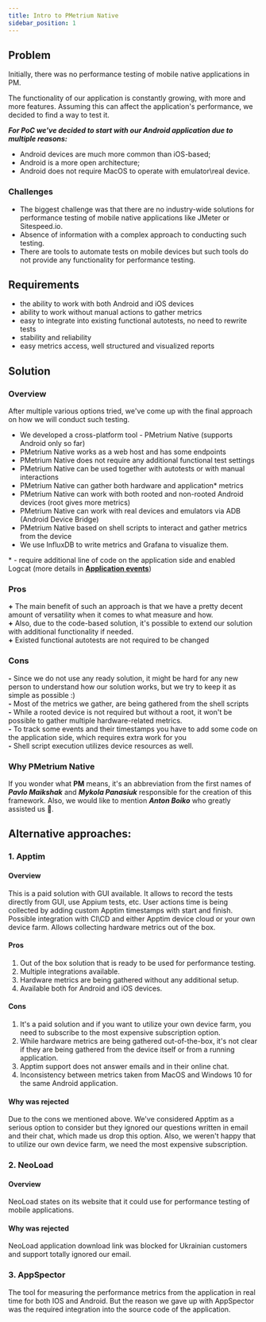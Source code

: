 ```yaml
---
title: Intro to PMetrium Native
sidebar_position: 1
---
```


## Problem

Initially, there was no performance testing of mobile native applications in PM.

The functionality of our application is constantly growing, with more and more features. Assuming this can affect the application's performance, we decided to find a way to test it.

***For PoC we've decided to start with our Android application due to multiple reasons:***
- Android devices are much more common than iOS-based;
- Android is a more open architecture;
- Android does not require MacOS to operate with emulator\real device.

### Challenges

- The biggest challenge was that there are no industry-wide solutions for performance testing of mobile native applications like JMeter or Sitespeed.io.
- Absence of information with a complex approach to conducting such testing.
- There are tools to automate tests on mobile devices but such tools do not provide any functionality for performance testing.

## Requirements
- the ability to work with both Android and iOS devices
- ability to work without manual actions to gather metrics
- easy to integrate into existing functional autotests, no need to rewrite tests
- stability and reliability
- easy metrics access, well structured and visualized reports

## Solution
### Overview

After multiple various options tried, we've come up with the final approach on how we will conduct such testing.

- We developed a cross-platform tool - PMetrium Native (supports Android only so far) 
- PMetrium Native works as a web host and has some endpoints 
- PMetrium Native does not require any additional functional test settings
- PMetrium Native can be used together with autotests or with manual interactions
- PMetrium Native can gather both hardware and application* metrics
- PMetrium Native can work with both rooted and non-rooted Android devices (root gives more metrics)
- PMetrium Native can work with real devices and emulators via ADB (Android Device Bridge)
- PMetrium Native based on shell scripts to interact and gather metrics from the device
- We use InfluxDB to write metrics and Grafana to visualize them.	

\* - require additional line of code on the application side and enabled Logcat (more details in **[Application events](./pmetrium-native/architecture/03-development/06-application-events.md)**)

### Pros

**\+** The main benefit of such an approach is that we have a pretty decent amount of versatility when it comes to what measure and how.<br/>
**\+** Also, due to the code-based solution, it's possible to extend our solution with additional functionality if needed.<br/>
**\+** Existed functional autotests are not required to be changed

### Cons

**\-** Since we do not use any ready solution, it might be hard for any new person to understand how our solution works, but we try to keep it as simple as possible :) <br/>
**\-** Most of the metrics we gather, are being gathered from the shell scripts <br/>
**\-** While a rooted device is not required but without a root, it won't be possible to gather multiple hardware-related metrics. <br/>
**\-** To track some events and their timestamps you have to add some code on the application side, which requires extra work for you <br/>
**\-** Shell script execution utilizes device resources as well.

### Why PMetrium Native

If you wonder what **PM** means, it's an abbreviation from the first names of ***Pavlo Maikshak*** and ***Mykola Panasiuk*** responsible for the creation of this framework. Also, we would like to mention ***Anton Boiko*** who greatly assisted us 🙂.

## Alternative approaches:
### 1. Apptim

#### Overview

This is a paid solution with GUI available.
It allows to record the tests directly from GUI, use Appium tests, etc. User actions time is being collected by adding custom Apptim timestamps with start and finish.
Possible integration with CI\CD and either Apptim device cloud or your own device farm.
Allows collecting hardware metrics out of the box.

#### Pros

1. Out of the box solution that is ready to be used for performance testing.
2. Multiple integrations available.
3. Hardware metrics are being gathered without any additional setup.
4. Available both for Android and iOS devices.

#### Cons

1. It's a paid solution and if you want to utilize your own device farm, you need to subscribe to the most expensive subscription option.
2. While hardware metrics are being gathered out-of-the-box, it's not clear if they are being gathered from the device itself or from a running application.
3. Apptim support does not answer emails and in their online chat.
4. Inconsistency between metrics taken from MacOS and Windows 10 for the same Android application.

#### Why was rejected

Due to the cons we mentioned above. We've considered Apptim as a serious option to consider but they ignored our questions written in email and their chat, which made us drop this option.
Also, we weren't happy that to utilize our own device farm, we need the most expensive subscription.

### 2. NeoLoad

#### Overview

NeoLoad states on its website that it could use for performance testing of mobile applications.

#### Why was rejected

NeoLoad application download link was blocked for Ukrainian customers and support totally ignored our email.

### 3. AppSpector

The tool for measuring the performance metrics from the application in real time for both IOS and Android. But the reason we gave up with AppSpector was the required integration into the source code of the application. 